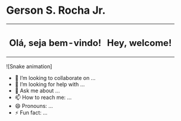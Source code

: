 <h1>Gerson S. Rocha Jr.</h1>

<table>
    <tr>
      <td>
        <h2>Olá, seja bem-vindo!</h2>
        <p></p>
      </td>
      <td>
        <h2>Hey, welcome!</h2>
        <p></p>
      </td>
    </tr>
    </tr>
</table>

![Snake animation]



- 👯 I’m looking to collaborate on ...
- 🤔 I’m looking for help with ...
- 💬 Ask me about ...
- 📫 How to reach me: ...
- 😄 Pronouns: ...
- ⚡ Fun fact: ...

